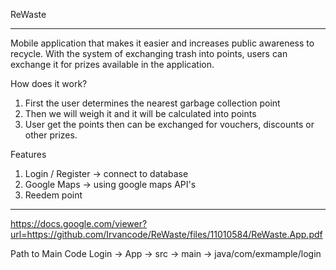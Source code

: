 ReWaste

----------------------------------------------------------------------------------------------------------------------------------------------------------------------

Mobile application that makes it easier and increases public awareness to recycle. With the system of exchanging trash into points, users can exchange it for prizes available in the application. 

How does it work? 
1. First the user determines the nearest garbage collection point
2. Then we will weigh it and it will be calculated into points 
3. User get the points then can be exchanged for vouchers, discounts or other prizes.

Features
1. Login / Register -> connect to database
2. Google Maps -> using google maps API's
3. Reedem point

-------------------------------
https://docs.google.com/viewer?url=https://github.com/Irvancode/ReWaste/files/11010584/ReWaste.App.pdf

Path to Main Code
Login -> App -> src -> main -> java/com/exmample/login
